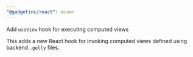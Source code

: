 ```yaml
---
"@gadgetinc/react": minor
---
```


Add `useView` hook for executing computed views

This adds a new React hook for invoking computed views defined using backend `.gelly` files.
